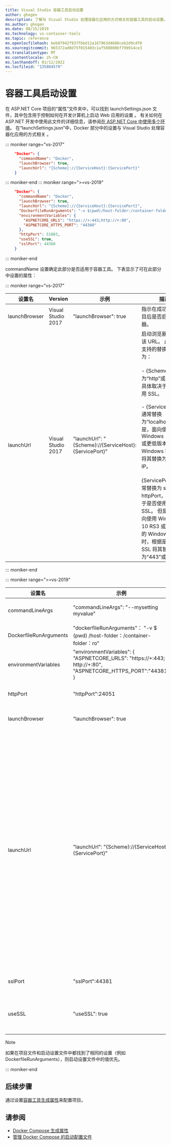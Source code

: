 ```yaml
---
title: Visual Studio 容器工具启动设置
author: ghogen
description: 了解与 Visual Studio 处理容器化应用的方式相关的容器工具的启动设置。
ms.author: ghogen
ms.date: 08/15/2019
ms.technology: vs-container-tools
ms.topic: reference
ms.openlocfilehash: beb07942f937fbbd12a167963d4608ceb2d9cdf0
ms.sourcegitcommit: 965372ad0d75f015403c1af508080bf799914ce3
ms.translationtype: MT
ms.contentlocale: zh-CN
ms.lasthandoff: 01/12/2022
ms.locfileid: "135804579"
---
```

# <a name="container-tools-launch-settings"></a>容器工具启动设置

在 ASP.NET Core 项目的“属性”文件夹中，可以找到 launchSettings.json 文件，其中包含用于控制如何在开发计算机上启动 Web 应用的设置  。 有关如何在 ASP.NET 开发中使用此文件的详细信息，请参阅[在 ASP.NET Core 中使用多个环境](/aspnet/core/fundamentals/environments?view=aspnetcore-2.2&preserve-view=true)。 在“launchSettings.json”中，Docker 部分中的设置与 Visual Studio 处理容器化应用的方式相关   。

::: moniker range="vs-2017"

```json
    "Docker": {
      "commandName": "Docker",
      "launchBrowser": true,
      "launchUrl": "{Scheme}://{ServiceHost}:{ServicePort}"
    }
```

::: moniker-end
::: moniker range=">=vs-2019"

```json
    "Docker": {
      "commandName": "Docker",
      "launchBrowser": true,
      "launchUrl": "{Scheme}://{ServiceHost}:{ServicePort}",
      "DockerfileRunArguments": "-v $(pwd)/host-folder:/container-folder:ro",
      "environmentVariables": {
        "ASPNETCORE_URLS": "https://+:443;http://+:80",
        "ASPNETCORE_HTTPS_PORT": "44360"
      },
      "httpPort": 51803,
      "useSSL": true,
      "sslPort": 44360
    }
```

::: moniker-end

commandName 设置确定此部分是否适用于容器工具。 下表显示了可在此部分中设置的属性：

::: moniker range="vs-2017"

|设置名|Version|示例|描述|
|------------|-------|-------|---------------|
|launchBrowser|Visual Studio 2017|"launchBrowser": true|指示在成功启动项目后是否启动浏览器。|
|launchUrl|Visual Studio 2017|"launchUrl": "{Scheme}://{ServiceHost}:{ServicePort}"|启动浏览器时使用该 URL。  此字符串支持的替换令牌为：<br/><br/>   - {Scheme} - 替换为“http”或“https”，具体取决于是否使用 SSL。<br/><br/>   - {ServiceHost} - 通常替换为“localhost”。 但是，面向使用 Windows 10 RS3 或更低版本的 Windows 容器时，将其替换为容器的 IP。<br/><br/>   {ServicePort} - 通常替换为 sslPort 或 httpPort，具体取决于是否使用了 SSL。  但是，在面向使用 Windows 10 RS3 或更低版本的 Windows 容器时，根据是否使用 SSL 将其替换为“443”或“80”。|

::: moniker-end

::: moniker range=">=vs-2019"

| 设置名         | 示例                                               | 描述                                                                                                             |
| -------------------- | ----------------------------------------------------- | ----------------------------------------------------------------------------------------------------------------------- |
| commandLineArgs      | "commandLineArgs": "--mysetting myvalue"              | 在容器中启动项目时使用这些命令行参数来启动应用。                                     |
|DockerfileRunArguments|"dockerfileRunArguments"： "-v $ (pwd) /host-folder：/container-folder：ro"|要传递给 [docker run](https://docs.docker.com/engine/reference/commandline/run/) 命令的其他参数。|
| environmentVariables | "environmentVariables": {<br/>   "ASPNETCORE_URLS": "https://+:443; http://+:80", <br/>   "ASPNETCORE_HTTPS_PORT":"44381" <br/> }                    | 在容器中启动时，这些环境变量值将传递给该过程。                       |
| httpPort             | "httpPort":24051                                     | 启动容器时，主机上的此端口映射到容器的端口 80。 |
| launchBrowser        | "launchBrowser": true                                 | 指示在成功启动项目后是否启动浏览器。                                       |
| launchUrl            | "launchUrl": "{Scheme}://{ServiceHost}:{ServicePort}" | 启动浏览器时使用该 URL。 此字符串支持的替换令牌为： <br/><br/> - {Scheme} - 替换为“http”或“https”，具体取决于是否使用 SSL。 <br/><br/> - {ServiceHost} - 通常替换为“localhost”。 <br/> 但是，面向使用 Windows 10 RS3 或更低版本的 Windows 容器时，将其替换为容器的 IP。 <br/><br/> - {ServicePort} - 通常替换为 sslPort 或 httpPort，具体取决于是否使用 SSL。 <br/> 但是，在面向使用 Windows 10 RS3 或更低版本的 Windows 容器时，根据是否使用 SSL 将其替换为“443”或“80”。 |
| sslPort              | "sslPort":44381                                      | 启动容器时，主机上的此端口映射到容器的端口 443。 |
| useSSL               | "useSSL": true                                        | 指示在启动项目时是否使用 SSL。 如果未指定 useSSL，则在 sslPort 大于 0 时使用 SSL。 |

> [!NOTE]
> 如果在项目文件和启动设置文件中都找到了相同的设置（例如 DockerfileRunArguments），则启动设置文件中的值优先。

::: moniker-end

## <a name="next-steps"></a>后续步骤

通过设置[容器工具生成属性](container-msbuild-properties.md)来配置项目。

## <a name="see-also"></a>请参阅

- [Docker Compose 生成属性](docker-compose-properties.md)
- [管理 Docker Compose 的启动配置文件](launch-profiles.md)
